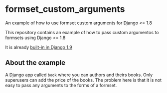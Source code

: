 # formset_custom_arguments
An example of how to use formset custom arguments for Django <= 1.8

This repository contains an example of how to pass custom argumentos to formsets using Django <= 1.8

It is already [built-in in Django 1.9](https://docs.djangoproject.com/en/1.9/topics/forms/formsets/#passing-custom-parameters-to-formset-forms)

## About the example

A Django app called `book` where you can authors and theirs books.
Only superusers can add the price of the books.  The problem here is that it is not easy to pass any arguments to the forms of a formset.
